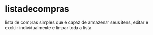 # listadecompras

lista de compras simples que é capaz de armazenar seus itens, editar e excluir individualmente e limpar toda a lista.
